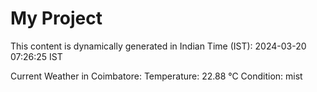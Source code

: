 # My Project

This content is dynamically generated in Indian Time (IST): 2024-03-20 07:26:25 IST


Current Weather in Coimbatore:
Temperature: 22.88 °C
Condition: mist
